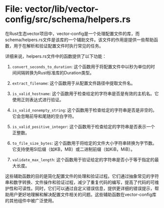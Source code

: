 # File: vector/lib/vector-config/src/schema/helpers.rs

在Rust生态vector项目中，vector-config是一个处理配置文件的库，而schema/helpers.rs文件是该库的一个辅助文件。该文件的作用是提供一些帮助函数，用于在解析和验证配置文件时执行常见的任务。

详细来说，helpers.rs文件中的函数提供了以下功能：

1. `convert_seconds_to_duration`: 这个函数用于将配置文件中以秒为单位的时间间隔转换为Rust标准库的Duration类型。

2. `extract_filename`: 这个函数用于从配置文件路径中提取文件名。

3. `is_valid_hostname`: 这个函数用于检查给定的字符串是否是有效的主机名。它使用正则表达式进行验证。

4. `is_valid_nonempty_string`: 这个函数用于检查给定的字符串是否是非空的。它会忽略前导和尾随的空白字符。

5. `is_valid_positive_integer`: 这个函数用于检查给定的字符串是否表示一个正整数。

6. `to_file_size_bytes`: 这个函数用于将给定的文件大小字符串转换为字节数。它支持使用SI后缀（如KB，MB）或二进制前缀（如KiB，MiB）。

7. `validate_max_length`: 这个函数用于验证给定的字符串是否小于等于指定的最大长度。

这些辅助函数的目的是简化配置文件的处理和验证过程。它们通过抽象常见的字符串和数字转换、文件操作和验证过程，减少了重复代码的编写，提高了代码的可维护性和可读性。同时，它们可以通过自定义错误信息，提供更详细的错误提示，帮助用户更好地理解和解决配置文件相关的问题。这些辅助函数在vector-config库的其他组件中被广泛使用。


